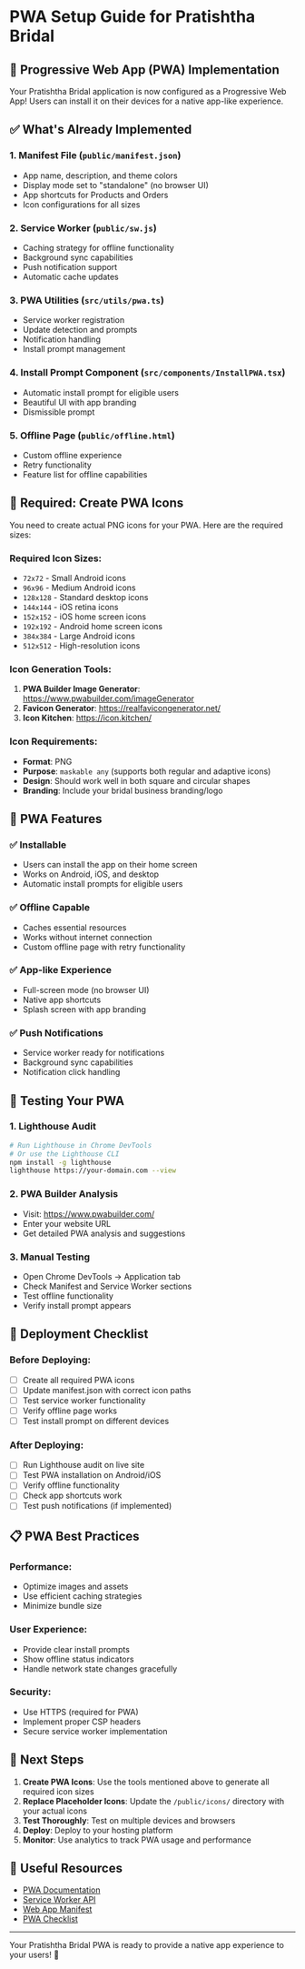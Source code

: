 # PWA Setup Guide for Pratishtha Bridal

## 🚀 Progressive Web App (PWA) Implementation

Your Pratishtha Bridal application is now configured as a Progressive Web App! Users can install it on their devices for a native app-like experience.

## ✅ What's Already Implemented

### 1. **Manifest File** (`public/manifest.json`)

- App name, description, and theme colors
- Display mode set to "standalone" (no browser UI)
- App shortcuts for Products and Orders
- Icon configurations for all sizes

### 2. **Service Worker** (`public/sw.js`)

- Caching strategy for offline functionality
- Background sync capabilities
- Push notification support
- Automatic cache updates

### 3. **PWA Utilities** (`src/utils/pwa.ts`)

- Service worker registration
- Update detection and prompts
- Notification handling
- Install prompt management

### 4. **Install Prompt Component** (`src/components/InstallPWA.tsx`)

- Automatic install prompt for eligible users
- Beautiful UI with app branding
- Dismissible prompt

### 5. **Offline Page** (`public/offline.html`)

- Custom offline experience
- Retry functionality
- Feature list for offline capabilities

## 🎨 Required: Create PWA Icons

You need to create actual PNG icons for your PWA. Here are the required sizes:

### Required Icon Sizes:

- `72x72` - Small Android icons
- `96x96` - Medium Android icons
- `128x128` - Standard desktop icons
- `144x144` - iOS retina icons
- `152x152` - iOS home screen icons
- `192x192` - Android home screen icons
- `384x384` - Large Android icons
- `512x512` - High-resolution icons

### Icon Generation Tools:

1. **PWA Builder Image Generator**: https://www.pwabuilder.com/imageGenerator
2. **Favicon Generator**: https://realfavicongenerator.net/
3. **Icon Kitchen**: https://icon.kitchen/

### Icon Requirements:

- **Format**: PNG
- **Purpose**: `maskable any` (supports both regular and adaptive icons)
- **Design**: Should work well in both square and circular shapes
- **Branding**: Include your bridal business branding/logo

## 📱 PWA Features

### ✅ Installable

- Users can install the app on their home screen
- Works on Android, iOS, and desktop
- Automatic install prompts for eligible users

### ✅ Offline Capable

- Caches essential resources
- Works without internet connection
- Custom offline page with retry functionality

### ✅ App-like Experience

- Full-screen mode (no browser UI)
- Native app shortcuts
- Splash screen with app branding

### ✅ Push Notifications

- Service worker ready for notifications
- Background sync capabilities
- Notification click handling

## 🔧 Testing Your PWA

### 1. **Lighthouse Audit**

```bash
# Run Lighthouse in Chrome DevTools
# Or use the Lighthouse CLI
npm install -g lighthouse
lighthouse https://your-domain.com --view
```

### 2. **PWA Builder Analysis**

- Visit: https://www.pwabuilder.com/
- Enter your website URL
- Get detailed PWA analysis and suggestions

### 3. **Manual Testing**

- Open Chrome DevTools → Application tab
- Check Manifest and Service Worker sections
- Test offline functionality
- Verify install prompt appears

## 🚀 Deployment Checklist

### Before Deploying:

- [ ] Create all required PWA icons
- [ ] Update manifest.json with correct icon paths
- [ ] Test service worker functionality
- [ ] Verify offline page works
- [ ] Test install prompt on different devices

### After Deploying:

- [ ] Run Lighthouse audit on live site
- [ ] Test PWA installation on Android/iOS
- [ ] Verify offline functionality
- [ ] Check app shortcuts work
- [ ] Test push notifications (if implemented)

## 📋 PWA Best Practices

### Performance:

- Optimize images and assets
- Use efficient caching strategies
- Minimize bundle size

### User Experience:

- Provide clear install prompts
- Show offline status indicators
- Handle network state changes gracefully

### Security:

- Use HTTPS (required for PWA)
- Implement proper CSP headers
- Secure service worker implementation

## 🎯 Next Steps

1. **Create PWA Icons**: Use the tools mentioned above to generate all required icon sizes
2. **Replace Placeholder Icons**: Update the `/public/icons/` directory with your actual icons
3. **Test Thoroughly**: Test on multiple devices and browsers
4. **Deploy**: Deploy to your hosting platform
5. **Monitor**: Use analytics to track PWA usage and performance

## 🔗 Useful Resources

- [PWA Documentation](https://web.dev/progressive-web-apps/)
- [Service Worker API](https://developer.mozilla.org/en-US/docs/Web/API/Service_Worker_API)
- [Web App Manifest](https://developer.mozilla.org/en-US/docs/Web/Manifest)
- [PWA Checklist](https://web.dev/pwa-checklist/)

---

Your Pratishtha Bridal PWA is ready to provide a native app experience to your users! 🎉
